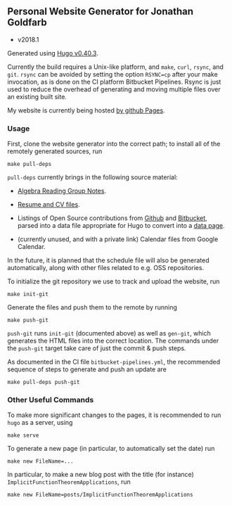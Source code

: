 ## Personal Website Generator for Jonathan Goldfarb ##

* v2018.1

Generated using [Hugo v0.40.3](http://gohugo.io/).

Currently the build requires a Unix-like platform, and `make`, `curl`, `rsync`, and `git`.
`rsync` can be avoided by setting the option `RSYNC=cp` after your make invocation, as is
done on the CI platform Bitbucket Pipelines.
Rsync is just used to reduce the overhead of generating and moving multiple files over an
existing built site.

My website is currently being hosted [by github Pages](http://jgoldfar.github.io/).

### Usage ##

First, clone the website generator into the correct path; to install all of the remotely generated sources, run

    make pull-deps

`pull-deps` currently brings in the following source material:

* [Algebra Reading Group Notes](https://bitbucket.org/jgoldfar/algebrareadinggroupnotes).

* [Resume and CV files](https://bintray.com/jgoldfar/ResumePublic).

* Listings of Open Source contributions from [Github](https://github.com/jgoldfar) and [Bitbucket](https://bitbucket.org/jgoldfar/), parsed into a data file appropriate for Hugo to convert into a [data page](http://jgoldfar.github.io/oss-contributions/).

* (currently unused, and with a private link) Calendar files from Google Calendar.

In the future, it is planned that the schedule file will also be generated automatically,
along with other files related to e.g. OSS repositories.

To initialize the git repository we use to track and upload the website, run

    make init-git

Generate the files and push them to the remote by running

    make push-git

`push-git` runs `init-git` (documented above) as well as `gen-git`, which generates the
HTML files into the correct location. The commands under the `push-git` target take care of
just the commit & push steps.

As documented in the CI file `bitbucket-pipelines.yml`, the recommended sequence of steps
to generate and push an update are

    make pull-deps push-git

### Other Useful Commands ###

To make more significant changes to the pages, it is recommended to run `hugo` as a server, using

    make serve

To generate a new page (in particular, to automatically set the date) run

    make new FileName=...

In particular, to make a new blog post with the title (for instance) `ImplicitFunctionTheoremApplications`, run

    make new FileName=posts/ImplicitFunctionTheoremApplications
